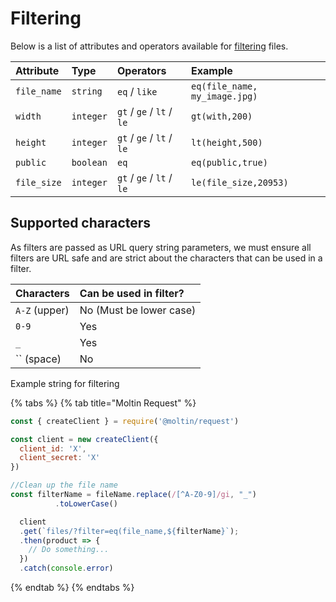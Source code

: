 # Filtering

Below is a list of attributes and operators available for [filtering](../../basics/filtering/) files.

| **Attribute** | **Type** | **Operators** | **Example** |
| :--- | :--- | :--- | :--- |
| `file_name` | `string` | `eq` / `like` | `eq(file_name, my_image.jpg)` |
| `width` | `integer` | `gt` / `ge` / `lt` / `le` | `gt(with,200)` |
| `height` | `integer` | `gt` / `ge` / `lt` / `le` | `lt(height,500)` |
| `public` | `boolean` | `eq` | `eq(public,true)` |
| `file_size` | `integer` | `gt` / `ge` / `lt` / `le` | `le(file_size,20953)` |



## Supported characters

As filters are passed as URL query string parameters, we must ensure all filters are URL safe and are strict about the characters that can be used in a filter.

| Characters | Can be used in filter? |
| :--- | :--- |
| `A-Z` \(upper\) | No \(Must be lower case\) |
| `0-9` | Yes |
| `_` | Yes |
|  `` \(space\) | No |

Example string for filtering

{% tabs %}
{% tab title="Moltin Request" %}
```javascript
const { createClient } = require('@moltin/request')

const client = new createClient({
  client_id: 'X',
  client_secret: 'X'
})

//Clean up the file name
const filterName = fileName.replace(/[^A-Z0-9]/gi, "_")
          .toLowerCase()

  client
  .get(`files/?filter=eq(file_name,${filterName}`);
  .then(product => {
    // Do something...
  })
  .catch(console.error)
```
{% endtab %}
{% endtabs %}

